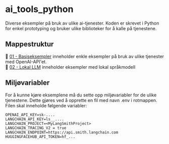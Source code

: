 # ai_tools_python
Diverse eksempler på bruk av ulike ai-tjenester. Koden er skrevet i Python for enkel prototyping og bruker ulike biblioteker for å kalle på tjenestene.

## Mappestruktur
📂 [01 - Basiseksempler](./01%20-%20Basiseksempler/) inneholder enkle eksempler på bruk av ulike tjenester med OpenAI-API'et.<br>
📂 [02 - Lokal LLM](./02%20-%20Lokal%20LLM/) inneholder eksempler med lokal språkmodell

## Miljøvariabler
For å kunne kjøre eksemplene må du sette opp miljøvariabler for de ulike tjenestene. Dette gjøres ved å opprette en fil med navn .env i rotmappen. Filen skal inneholde følgende variabler:

```
OPENAI_API_KEY=sk-....
LANGCHAIN_API_KEY=ls__....
LANGCHAIN_PROJECT=<MyLangSmithProject>
LANGCHAIN_TRACING_V2 = true
LANGCHAIN_ENDPOINT=https://api.smith.langchain.com
HUGGINGFACEHUB_API_TOKEN=hf_...
```
